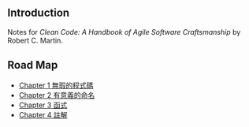## Introduction
Notes for *Clean Code: A Handbook of Agile Software Craftsmanship* by Robert C. Martin.

## Road Map
- [Chapter 1 無瑕的程式碼](https://github.com/moneychien19/note-clean-code/blob/main/ch01-clean-code.md)
- [Chapter 2 有意義的命名](https://github.com/moneychien19/note-clean-code/blob/main/ch02-naming.md)
- [Chapter 3 函式](https://github.com/moneychien19/note-clean-code/blob/main/ch03-function.md)
- [Chapter 4 註解](https://github.com/moneychien19/note-clean-code/blob/main/ch04-comment.md)